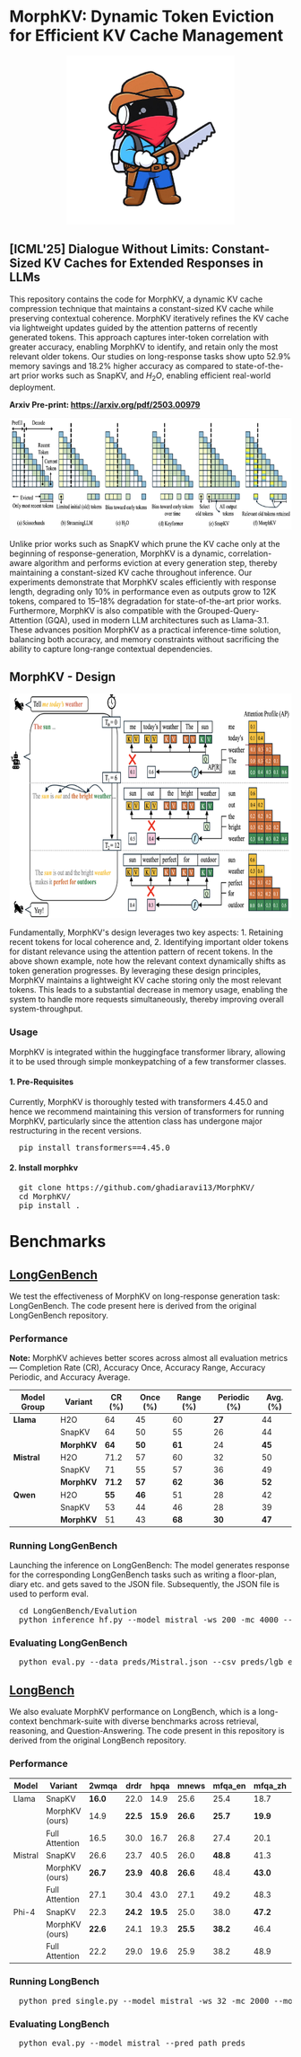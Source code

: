# MorphKV: Dynamic Token Eviction for Efficient KV Cache Management 

<p align="center">
  <img src="Figs/morphboy.png" width="300" height="300">
</p>

## [ICML'25] Dialogue Without Limits: Constant-Sized KV Caches for Extended Responses in LLMs

This repository contains the code for MorphKV, a dynamic KV cache compression technique that maintains a constant-sized KV cache while preserving contextual coherence. MorphKV iteratively refines the KV cache via lightweight updates guided by the attention patterns of recently generated tokens. This approach captures inter-token correlation with greater accuracy, enabling MorphKV to identify, and retain only the most relevant older tokens. Our studies on long-response tasks show upto 52.9% memory savings and 18.2% higher accuracy as compared to state-of-the-art prior works such as SnapKV, and $H_2O$, enabling efficient real-world deployment.

**Arxiv Pre-print: https://arxiv.org/pdf/2503.00979**

<p align="center">
  <img src="Figs/overview.png" width="800" height="200">
</p>

Unlike prior works such as SnapKV which prune the KV cache only at the beginning of response-generation, MorphKV is a dynamic, correlation-aware algorithm and performs eviction at every generation step, thereby maintaining a constant-sized KV cache throughout inference. Our experiments demonstrate that MorphKV scales efficiently with response length, degrading only 10% in performance even as outputs grow to 12K tokens, compared to 15–18% degradation for state-of-the-art prior works. Furthermore, MorphKV is also compatible with the Grouped-Query-Attention (GQA), used in modern LLM architectures such as Llama-3.1. These advances position MorphKV as a practical inference-time solution, balancing both accuracy, and memory constraints without sacrificing the ability to capture long-range contextual dependencies.


## MorphKV - Design
<p align="center">
  <img src="Figs/design_main.png" width="800" height="400">
</p>

Fundamentally, MorphKV's design leverages two key aspects: 1. Retaining recent tokens for local coherence and, 2. Identifying important older tokens for distant relevance using the attention pattern of recent tokens. In the above shown example, note how the relevant context dynamically shifts as token generation progresses. By leveraging these design principles, MorphKV maintains a lightweight KV cache storing only the most relevant tokens. This leads to a substantial decrease in memory usage, enabling the system to handle more requests simultaneously, thereby improving overall system-throughput.

### Usage
MorphKV is integrated within the huggingface transformer library, allowing it to be used through simple monkeypatching of a few transformer classes. 

#### 1. Pre-Requisites
Currently, MorphKV is thoroughly tested with transformers 4.45.0 and hence we recommend maintaining this version of transformers for running MorphKV, particularly since the attention class has undergone major restructuring in the recent versions.

<pre>
  pip install transformers==4.45.0
</pre>

#### 2. Install morphkv

<pre>
  git clone https://github.com/ghadiaravi13/MorphKV/
  cd MorphKV/
  pip install .
</pre>

# Benchmarks

## [LongGenBench](https://github.com/mozhu621/LongGenBench/)

We test the effectiveness of MorphKV on long-response generation task: LongGenBench. The code present here is derived from the original LongGenBench repository.

### Performance


**Note:** MorphKV achieves better scores across almost all evaluation metrics — Completion Rate (CR), Accuracy Once, Accuracy Range, Accuracy Periodic, and Accuracy Average.

| Model Group | Variant     | CR (%) | Once (%) | Range (%) | Periodic (%) | Avg. (%) |
|-------------|-------------|--------|----------|------------|----------------|-----------|
| **Llama**   | H2O         | 64     | 45       | 60         | **27**         | 44        |
|             | SnapKV      | 64     | 50       | 55         | 26             | 44        |
|             | **MorphKV** | **64** | **50**   | **61**     | 24             | **45**    |
| **Mistral** | H2O         | 71.2   | 57       | 60         | 32             | 50        |
|             | SnapKV      | 71     | 55       | 57         | 36             | 49        |
|             | **MorphKV** | **71.2**| **57**   | **62**     | **36**         | **52**    |
| **Qwen**    | H2O         | **55** | **46**   | 51         | 28             | 42        |
|             | SnapKV      | 53     | 44       | 46         | 28             | 39        |
|             | **MorphKV** | 51     | 43       | **68**     | **30**         | **47**    |

### Running LongGenBench

Launching the inference on LongGenBench: The model generates response for the corresponding LongGenBench tasks such as writing a floor-plan, diary etc. and gets saved to the JSON file. Subsequently, the JSON file is used to perform eval.

<pre>
  cd LongGenBench/Evalution
  python inference_hf.py --model mistral -ws 200 -mc 4000 --morph_type max_fused --input_file ../Dataset/Dataset_short.json --preds_path preds --output_file preds/Mistral.json
</pre>

### Evaluating LongGenBench
<pre>
  python eval.py --data preds/Mistral.json --csv preds/lgb_eval.csv
</pre>

## [LongBench](https://github.com/THUDM/LongBench)

We also evaluate MorphKV performance on LongBench, which is a long-context benchmark-suite with diverse benchmarks across retrieval, reasoning, and Question-Answering. The code present in this repository is derived from the original LongBench repository.

### Performance

| Model   | Variant        | 2wmqa    | drdr     | hpqa     | mnews    | mfqa\_en | mfqa\_zh | musq     | nqa      | pcnt     | prt      | qsp      | qms      | sams     | tqa      | vcs      |
| ------- | -------------- | -------- | -------- | -------- | -------- | -------- | -------- | -------- | -------- | -------- | -------- | -------- | -------- | -------- | -------- | -------- |
| Llama   | SnapKV         | **16.0** | 22.0     | 14.9     | 25.6     | 25.4     | 18.7     | **10.7** | **32.2** | **7.6**  | **98.4** | 11.7     | 23.1     | **42.9** | **91.7** | 14.2     |
|         | MorphKV (ours) | 14.9     | **22.5** | **15.9** | **26.6** | **25.7** | **19.9** | **10.7** | 31.9     | 7.5      | 97.8     | **11.9** | **23.6** | **42.9** | 91.5     | **15.2** |
|         | Full Attention | 16.5     | 30.0     | 16.7     | 26.8     | 27.4     | 20.1     | 11.4     | 32.0     | 6.9      | 97.7     | 13.2     | 23.6     | 43.7     | 91.6     | 16.1     |
| Mistral | SnapKV         | 26.6     | 23.7     | 40.5     | 26.0     | **48.8** | 41.3     | **18.3** | 25.6     | 2.5      | **88.6** | **31.0** | **23.8** | 41.9     | **86.3** | 13.5     |
|         | MorphKV (ours) | **26.7** | **23.9** | **40.8** | **26.6** | 48.4     | **43.0** | 16.7     | **26.7** | **3.0**  | 85.9     | 30.9     | 23.6     | **42.3** | **86.3** | **13.7** |
|         | Full Attention | 27.1     | 30.4     | 43.0     | 27.1     | 49.2     | 48.3     | 18.8     | 26.7     | 2.8      | 87.0     | 33.0     | 24.2     | 42.8     | 86.2     | 15.2     |
| Phi-4   | SnapKV         | 22.3     | **24.2** | **19.5** | 25.0     | 38.0     | **47.2** | 5.2      | 20.5     | **12.6** | 63.9     | **32.4** | 22.1     | 47.2     | 90.5     | 11.4     |
|         | MorphKV (ours) | **22.6** | 24.1     | 19.3     | **25.5** | **38.2** | 46.4     | **6.2**  | **21.0** | **12.6** | **64.3** | 31.2     | **22.4** | **47.6** | **90.6** | **12.3** |
|         | Full Attention | 22.2     | 29.0     | 19.6     | 25.9     | 38.2     | 48.9     | 6.0      | 20.7     | 11.6     | 63.3     | 33.3     | 22.9     | 48.2     | 90.4     | 13.4     |


### Running LongBench

<pre>
  python pred_single.py --model mistral -ws 32 -mc 2000 --morph_type sum_fused --pred_path preds
</pre>

### Evaluating LongBench
<pre>
  python eval.py --model mistral --pred_path preds
</pre>

